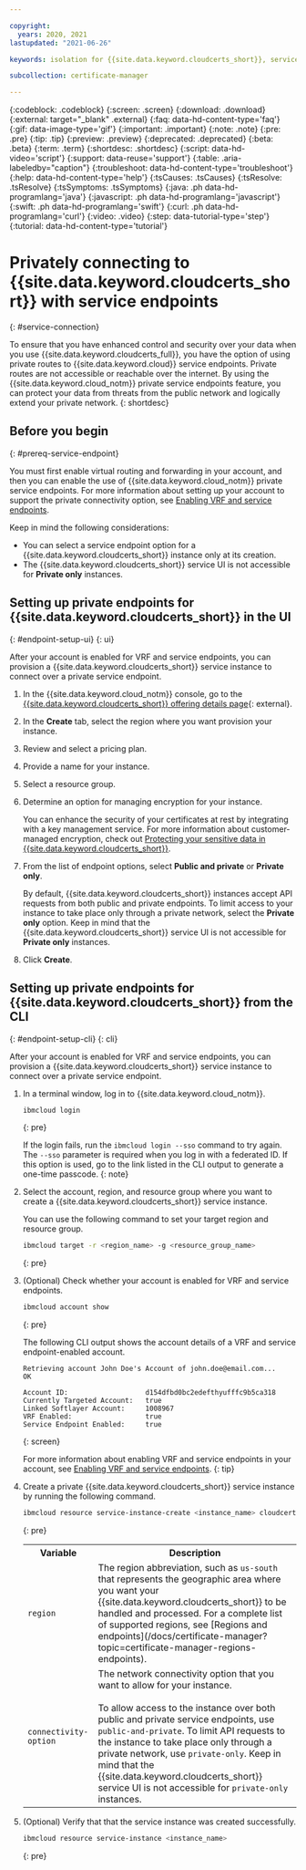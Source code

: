 ```yaml
---

copyright:
  years: 2020, 2021
lastupdated: "2021-06-26"

keywords: isolation for {{site.data.keyword.cloudcerts_short}}, service endpoints for {{site.data.keyword.cloudcerts_short}}, private network for {{site.data.keyword.cloudcerts_short}}, network isolation in {{site.data.keyword.cloudcerts_short}}, non-public routes for {{site.data.keyword.cloudcerts_short}}, private connection for {{site.data.keyword.cloudcerts_short}}

subcollection: certificate-manager

---
```


{:codeblock: .codeblock}
{:screen: .screen}
{:download: .download}
{:external: target="_blank" .external}
{:faq: data-hd-content-type='faq'}
{:gif: data-image-type='gif'}
{:important: .important}
{:note: .note}
{:pre: .pre}
{:tip: .tip}
{:preview: .preview}
{:deprecated: .deprecated}
{:beta: .beta}
{:term: .term}
{:shortdesc: .shortdesc}
{:script: data-hd-video='script'}
{:support: data-reuse='support'}
{:table: .aria-labeledby="caption"}
{:troubleshoot: data-hd-content-type='troubleshoot'}
{:help: data-hd-content-type='help'}
{:tsCauses: .tsCauses}
{:tsResolve: .tsResolve}
{:tsSymptoms: .tsSymptoms}
{:java: .ph data-hd-programlang='java'}
{:javascript: .ph data-hd-programlang='javascript'}
{:swift: .ph data-hd-programlang='swift'}
{:curl: .ph data-hd-programlang='curl'}
{:video: .video}
{:step: data-tutorial-type='step'}
{:tutorial: data-hd-content-type='tutorial'}


# Privately connecting to {{site.data.keyword.cloudcerts_short}} with service endpoints
{: #service-connection}

To ensure that you have enhanced control and security over your data when you use {{site.data.keyword.cloudcerts_full}}, you have the option of using private routes to {{site.data.keyword.cloud}} service endpoints. Private routes are not accessible or reachable over the internet. By using the {{site.data.keyword.cloud_notm}} private service endpoints feature, you can protect your data from threats from the public network and logically extend your private network.
{: shortdesc}


## Before you begin
{: #prereq-service-endpoint}

You must first enable virtual routing and forwarding in your account, and then you can enable the use of {{site.data.keyword.cloud_notm}} private service endpoints. For more information about setting up your account to support the private connectivity option, see [Enabling VRF and service endpoints](/docs/account?topic=account-vrf-service-endpoint).

Keep in mind the following considerations:

- You can select a service endpoint option for a {{site.data.keyword.cloudcerts_short}} instance only at its creation.
- The {{site.data.keyword.cloudcerts_short}} service UI is not accessible for **Private only** instances.

## Setting up private endpoints for {{site.data.keyword.cloudcerts_short}} in the UI
{: #endpoint-setup-ui}
{: ui}

After your account is enabled for VRF and service endpoints, you can provision a {{site.data.keyword.cloudcerts_short}} service instance to connect over a private service endpoint.

1. In the {{site.data.keyword.cloud_notm}} console, go to the [{{site.data.keyword.cloudcerts_short}} offering details page](/catalog/services/certificate-manager){: external}.
2. In the **Create** tab, select the region where you want provision your instance.
3. Review and select a pricing plan.
4. Provide a name for your instance.
5. Select a resource group.
6. Determine an option for managing encryption for your instance.

    You can enhance the security of your certificates at rest by integrating with a key management service. For more information about customer-managed encryption, check out [Protecting your sensitive data in {{site.data.keyword.cloudcerts_short}}](/docs/certificate-manager?topic=certificate-manager-mng-data#data-encryption).
7. From the list of endpoint options, select **Public and private** or **Private only**.

    By default, {{site.data.keyword.cloudcerts_short}} instances accept API requests from both public and private endpoints. To limit access to your instance to take place only through a private network, select the **Private only** option. Keep in mind that the {{site.data.keyword.cloudcerts_short}} service UI is not accessible for **Private only** instances.
8.  Click **Create**.


## Setting up private endpoints for {{site.data.keyword.cloudcerts_short}} from the CLI
{: #endpoint-setup-cli}
{: cli}

After your account is enabled for VRF and service endpoints, you can provision a {{site.data.keyword.cloudcerts_short}} service instance to connect over a private service endpoint.

1. In a terminal window, log in to {{site.data.keyword.cloud_notm}}.

    ```sh
    ibmcloud login
    ```
    {: pre}

    If the login fails, run the `ibmcloud login --sso` command to try again. The `--sso` parameter is required when you log in with a federated ID. If this option is used, go to the link listed in the CLI output to generate a one-time passcode.
    {: note}

2. Select the account, region, and resource group where you want to create a {{site.data.keyword.cloudcerts_short}} service instance.

    You can use the following command to set your target region and resource group.

    ```sh
    ibmcloud target -r <region_name> -g <resource_group_name>
    ```
    {: pre}

3. (Optional) Check whether your account is enabled for VRF and service endpoints.

    ```sh
    ibmcloud account show
    ```
    {: pre}

    The following CLI output shows the account details of a VRF and service
    endpoint-enabled account.

    ```plaintext
    Retrieving account John Doe's Account of john.doe@email.com...
    OK

    Account ID:                   d154dfbd0bc2edefthyufffc9b5ca318
    Currently Targeted Account:   true
    Linked Softlayer Account:     1008967
    VRF Enabled:                  true
    Service Endpoint Enabled:     true
    ```
    {: screen}

    For more information about enabling VRF and service endpoints in your account, see
    [Enabling VRF and service endpoints](/docs/account?topic=account-vrf-service-endpoint).
    {: tip}
4. Create a private {{site.data.keyword.cloudcerts_short}} service instance by running the following command.

    ```sh
    ibmcloud resource service-instance-create <instance_name> cloudcerts free <region> -p '{"allowed_network": "<connectivity-option>"}'
    ```
    {: pre}

    <table>
      <tr>
        <th>Variable</th>
        <th>Description</th>
      </tr>
      <tr>
        <td><code>region</code></td>
        <td>The region abbreviation, such as <code>us-south</code> that represents the geographic area where you want your {{site.data.keyword.cloudcerts_short}} to be handled and processed. For a complete list of supported regions, see
    [Regions and endpoints](/docs/certificate-manager?topic=certificate-manager-regions-endpoints).</td>
      </tr>
      <tr>
        <td><code>connectivity-option</code></td>
        <td>The network connectivity option that you want to allow for your instance.<br><br>To allow access to the instance over both public and private service endpoints, use <code>public-and-private</code>. To limit API requests to the instance to take place only through a private network, use <code>private-only</code>. Keep in mind that the {{site.data.keyword.cloudcerts_short}} service UI is not accessible for <code>private-only</code> instances.</td>
      </tr>
    </table>

5. (Optional) Verify that that the service instance was created successfully.

    ```sh
    ibmcloud resource service-instance <instance_name>
    ```
    {: pre}

